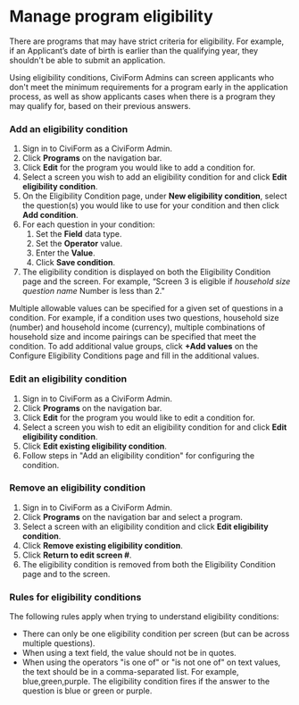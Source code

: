 # Manage program eligibility

There are programs that may have strict criteria for eligibility. For example, if an Applicant’s date of birth is earlier than the qualifying year, they shouldn't be able to submit an application.

Using eligibility conditions, CiviForm Admins can screen applicants who don't meet the minimum requirements for a program early in the application process, as well as show applicants cases when there is a program they may qualify for, based on their previous answers.

### Add an eligibility condition

1. Sign in to CiviForm as a CiviForm Admin.
1. Click **Programs** on the navigation bar.
1. Click **Edit** for the program you would like to add a condition for.
1. Select a screen you wish to add an eligibility condition for and click **Edit eligibility condition**.
1. On the Eligibility Condition page, under **New eligibility condition**, select the question(s) you would like to use for your condition and then click **Add condition**.
1. For each question in your condition:
    1. Set the **Field** data type.
    1. Set the **Operator** value.
    1. Enter the **Value**.
    1. Click **Save condition**.
1. The eligibility condition is displayed on both the Eligibility Condition page and the screen. For example, “Screen 3 is eligible if _household size question name_ Number is less than 2."

Multiple allowable values can be specified for a given set of questions in a condition. For example, if a condition uses two questions, household size (number) and household income (currency), multiple combinations of household size and income pairings can be specified that meet the condition. To add additional value groups, click **+Add values** on the Configure Eligibility Conditions page and fill in the additional values.

### Edit an eligibility condition

1. Sign in to CiviForm as a CiviForm Admin.
1. Click **Programs** on the navigation bar.
1. Click **Edit** for the program you would like to edit a condition for.
1. Select a screen you wish to edit an eligibility condition for and click **Edit eligibility condition**.
1. Click **Edit existing eligibility condition**.
1. Follow steps in "Add an eligibility condition" for configuring the condition.

### Remove an eligibility condition

1. Sign in to CiviForm as a CiviForm Admin.
2. Click **Programs** on the navigation bar and select a program.
3. Select a screen with an eligibility condition and click **Edit eligibility condition**.
4. Click **Remove existing eligibility condition**.
5. Click **Return to edit screen #**.
6. The eligibility condition is removed from both the Eligibility Condition page and to the screen.

### Rules for eligibility conditions

The following rules apply when trying to understand eligibility conditions:

* There can only be one eligibility condition per screen (but can be across multiple questions).
* When using a text field, the value should not be in quotes.
* When using the operators "is one of" or "is not one of" on text values, the text should be in a comma-separated list. For example, blue,green,purple. The eligibility condition fires if the answer to the question is blue or green or purple.
